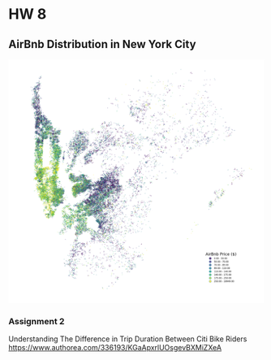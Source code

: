 # HW 8

## AirBnb Distribution in New York City

![Alt text](nycbnb.png)


### Assignment 2
Understanding The Difference in Trip Duration Between Citi Bike Riders
https://www.authorea.com/336193/KGaApxrlUOsgevBXMiZXeA